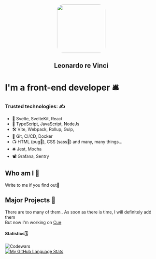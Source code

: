 <div id="header"align="center">
  <img src="https://media.giphy.com/media/l3fzBebtPNI1dTlC0/giphy-downsized.gif" width="160" style='border-radius: 20px; overflow:hidden'/>
  <h2 align="center">Leonardo re Vinci</h2>
</div>

# I'm a front-end developer 🛎️

### Trusted technologies: ✍️
    
- 🚀 Svelte, SvelteKit, React    
- 🔭 TypeScript, JavaScript, NodeJs
- 🛠️ Vite, Webpack, Rollup, Gulp,
- 🚦 Git, CI/CD, Docker
- 📺 HTML (pug🐶), CSS (sass🦑) and many, many things...
- 🛎 Jest, Mocha
- 📽️ Grafana, Sentry

## Who am I 👾
Write to me if you find out🥲

## Major Projects 🌟
There are too many of them.. As soon as there is time, I will definitely add them   
But now I'm working on [Cue](https://twitter.com/Cue_Business) 

#### Statistics🗓
![Codewars](https://www.codewars.com/users/Fedorovvvvv/badges/large)  
[![My GitHub Language Stats](https://github-readme-stats.vercel.app/api/top-langs/?username=fedorovvvv&langs_count=5&theme=graywhite)]()
